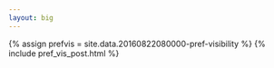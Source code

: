 ```yaml
---
layout: big
---
```

{% assign prefvis = site.data.20160822080000-pref-visibility %}
{% include pref_vis_post.html %}
